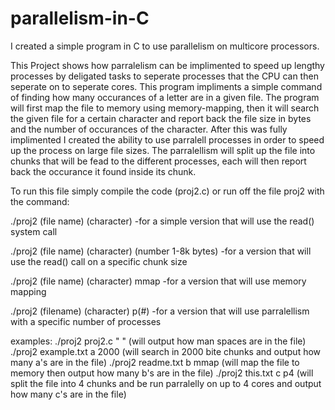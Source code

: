# parallelism-in-C
I created a simple program in C to use parallelism on multicore processors.


This Project shows how parralelism can be implimented to speed up lengthy processes by deligated tasks to seperate processes that the CPU can then seperate on to seperate cores. This program impliments a simple command of finding how many occurances of a letter are in a given file. The program will first map the file to memory using memory-mapping, then it will search the given file for a certain character and report back the file size in bytes and the number of occurances of the character. After this was fully implimented I created the ability to use parralell processes in order to speed up the process on large file sizes. The parralellism will split up the file into chunks that will be fead to the different processes, each will then report back the occurance it found inside its chunk. 

To run this file simply compile the code (proj2.c) or run off the file proj2 with the command:

./proj2 (file name) (character)
    -for a simple version that will use the read() system call
    
./proj2 (file name) (character) (number 1-8k bytes)
    -for a version that will use the read() call on a specific chunk size
    
./proj2 (file name) (character) mmap 
    -for a version that will use memory mapping
    
./proj2 (filename) (character) p(#)
    -for a version that will use parralellism with a specific number of processes
    


examples:
./proj2 proj2.c " "          (will output how man spaces are in the file)
./proj2 example.txt a 2000   (will search in 2000 bite chunks and output how many a's are in the file)
./proj2 readme.txt b mmap    (will map the file to memory then output how many b's are in the file)
./proj2 this.txt c p4        (will split the file into 4 chunks and be run parralelly on up to 4 cores and output how many c's are in the file)
